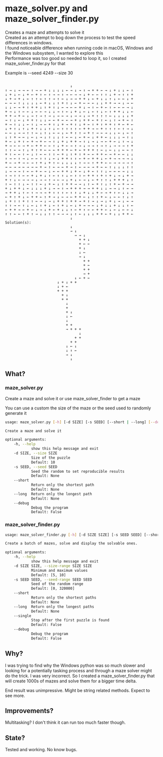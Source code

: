 #	maze_solver.py and maze_solver_finder.py

Creates a maze and attempts to solve it \
Created as an attempt to bog down the process to test the speed differences in windows. \
I found noticeable difference when running code in macOS, Windows and the Windows subsystem, I wanted to explore this \
Performance was too good so needed to loop it, so I created maze_solver_finder.py for that


Example is --seed 4249 --size 30
```

                              ↓
↑ → ↓ → → ← ↑ → ← + ↓ ↓ ↓ ↓ ← → ↓ → ↑ → + + ← → ↓ + ↓ ↓ ← ↑
↓ + ↓ ← ↓ + ← + ↑ ← ↑ → → ↑ → ← → → ↓ + ← ← ↑ ↑ ↓ + → ↑ ↑ +
↓ + → + ↓ ← ↑ ↑ ← ↑ ↑ → ↑ ← ↓ → → + + ↓ ← + ↓ ↓ ↑ ↓ ← ← ↓ +
← → ← ↑ ↓ ↓ ↓ ↓ ← + ↓ ↓ ↑ + ↑ ↓ ← + ← ← ← ↓ ↓ + + → → ↓ → ←
↓ ↓ ← → + ↑ + + ↓ ↑ + ↑ ↓ ← → ← ← + ↓ → ↑ ← + ← ↑ ← ← ← → ↓
+ → ↓ ↑ ← ← ↓ ← ← → ↓ ↓ → ↑ ← ↓ + ↓ ← ↓ ← ↑ ↓ ← ↑ + + ↓ ↓ ←
+ + → + ← ↓ → ↑ → ↑ → ↓ → ← → ↓ → → ↓ → + ↑ ↑ ↑ ← ↓ ↓ ↓ ↓ +
→ ↑ ↓ ← ↓ + + ↑ ↓ ↓ ← ← + ← ← → + ↓ + + ← + ↑ ← ↓ ↑ → + ← ↑
+ → ↑ ↓ ↓ ← ↑ ↓ → ← + ↑ ↓ + → + ↑ ↓ + ← ↑ + ↑ + + ↑ + ← + ←
↓ + ↑ ↓ ↑ ↓ + ↑ ↓ ↓ ↑ ↓ ← ↑ ↑ ↑ ↑ ← + + → ← + ↑ ↑ ↑ ← ↑ → ↓
← ← ↓ → → ↑ ↑ ← ↓ ↑ ↓ ← → ↓ ← + ↑ ↑ → + ↑ → ← → ↓ ↓ ← ↓ ← ↑
↓ ↑ + → ← ↓ ← ↓ → ↓ ↑ ↓ ↓ ↑ ← ← ↓ ← + ← ↓ + + ← ↓ ↓ ↓ → ↑ ↓
+ ← ↓ + ↑ ← + → + ← → ↑ ↓ + ↓ + + → ↑ ↓ → ↓ → ← + ← ↓ ↑ → ↓
+ → ← ← → + ← + + ← ← ↑ ↓ + ← → ↑ → ↓ → → ↑ → ↑ ↓ → → → ↑ +
↑ ↑ ← → ↑ ↓ + ↑ + ← ← ← + + + ← + ← + + + ↑ ← ↓ ← ↓ ↓ ← ← ↑
+ ↑ ← ← ↑ ← ↓ ↑ ← ← ↑ ↑ ← + ↓ ↑ + ↑ + ← ← + + ← → + ← ← ↓ ↓
↑ → ← ↑ → ↓ ← ← ↑ ↑ ↓ ← ↓ + + ↑ ↑ ← + ← + + ↓ ← + → → → → ↓
+ ← → + → ← → ↑ + ↓ + ↑ ← ↓ ↓ ↓ ↓ ↑ → ← ↑ + + ← ← → → → → ↑
→ ← → → ← → → ← + → ↑ ← → ← + → ↑ ← → ← → + ← ← ↑ ↓ ↓ ↓ ↑ ↑
↓ → → → ↑ ← ← + ← → ↓ ← ← + + ↓ + ← ↓ + ← ↑ ↑ ↓ ← ← ← → ↓ ↓
↑ → ↑ ↑ ← ← + ↓ + ↓ ↑ ← ↑ ↑ ↓ ← ↑ ↑ ← + + ↑ + ↑ + ↓ → ↓ + →
+ ↑ ↓ ← → → → ↓ → → ↑ → ← → ↓ + ↓ ← → ↓ ← + ↑ ↑ ↓ + + + ↓ ↑
↑ ← ↑ ↑ ↓ ← ↑ ↑ ← ↓ + ← ↓ ↑ + + → → ↓ ↑ ← + ↑ ↓ ↑ + ← + → →
+ ↓ + + ↓ ← ↓ ↓ ↓ + ↓ → → ↑ → + + + → → + + ↓ ↓ → → ↓ ↑ ← →
→ + + ↓ ↑ ← ↑ → → → + ↑ ↑ ↑ ← ↑ ↑ ↓ + ↓ ↓ + ← → + ↑ ← ↓ ↓ →
← + ↑ + ↓ ← + + ← ↑ + → ↓ ← → ← + + ← ↓ ↑ ↑ + ← ↓ ← ← ↑ ↓ ↑
↓ + ↑ ↑ + ↑ ↑ ← → ↓ → ↓ + + ↑ + + → + ↑ → ↓ → ↓ + ↓ → ↓ ← →
↑ ↑ → ← ↑ ↓ ← ↓ ↑ + ↓ ← ↑ + ↓ ← ↓ + → → ← ↓ + ↓ ↓ + ↓ ↓ ↑ ←
← + + → ← + ← ↓ → ↓ + ← + ↓ ↓ ↑ ← + ↑ ← ← + + ← ↓ ← ↓ ← ← ↓
↑ ↑ ← ← ↑ + ↑ → ↓ ↓ ↑ ↑ → → → ↓ ↑ ← ↓ ↓ ↓ + + ← + ↓ ↓ + + ←
                              ↓
Solution(s):
                              ↓
                              → ↓
                                → → ↓
                                  + + ↓
                                  + ← ←
                                  + ↓
                                  ↓ ←
                                  → ↓
                                    + +
                                    + ←
                                    + +
                                    → +
                                ↓ ← + ←
                        ↓ + ↓ + +
                        ↓ + ←
                        + + +
                          + ↓
                          + +
                            ↓
                            +
                            + ↓
                            ↓ ←
                            ↓
                            + +
                            → + + +
                                  ↓
                                + +
                              + +
                            ↓ ← ↓
                            ↓ ↑ ←
                            → ↓
                              ↓
```
## What?

### maze_solver.py
Create a maze and solve it or use maze_solver_finder to get a maze

You can use a custom the size of the maze or the seed used to randomly generate it

```bash
usage: maze_solver.py [-h] [-d SIZE] [-s SEED] [--short | --long] [--debug]

Create a maze and solve it

optional arguments:
    -h, --help
            show this help message and exit
    -d SIZE, --size SIZE
            Size of the puzzle
            Default: 10
    -s SEED, --seed SEED
            Seed the random to set reproducible results
            Default: None
    --short
            Return only the shortest path
            Default: None
    --long  Return only the longest path
            Default: None
    --debug
            Debug the program
            Default: False
```

### maze_solver_finder.py
```bash
usage: maze_solver_finder.py [-h] [-d SIZE SIZE] [-s SEED SEED] [--short | --long] [--single] [--debug]

Create a batch of mazes, solve and display the solvable ones.

optional arguments:
    -h, --help
            show this help message and exit
    -d SIZE SIZE, --size-range SIZE SIZE
            Minimum and maximum values
            Default: [5, 10]
    -s SEED SEED, --seed-range SEED SEED
            Seed of the random range
            Default: [0, 320000]
    --short
            Return only the shortest paths
            Default: None
    --long  Return only the longest paths
            Default: None
    --single
            Stop after the first puzzle is found
            Default: False
    --debug
            Debug the program
            Default: False

```


## Why?
I was trying to find why the Windows python was so much slower and looking for a potentially tasking process and through a maze solver might do the trick.  I was very incorrect.  So I created a maze_solver_finder.py that will create 1000s of mazes and solve them for a bigger time delta.  

End result was unimpressive.  Might be string related methods.  Expect to see more.

## Improvements?

Multitasking?  I don't think it can run too much faster though.

## State?
Tested and working. No know bugs.
